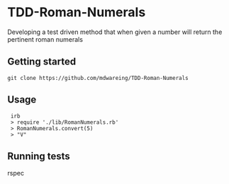 # TDD-Roman-Numerals
Developing a test driven method that when given a number will return the pertinent roman numerals

## Getting started

`git clone https://github.com/mdwareing/TDD-Roman-Numerals`

## Usage

```
 irb
 > require './lib/RomanNumerals.rb'
 > RomanNumerals.convert(5)
 > "V"
 ```

## Running tests

rspec
